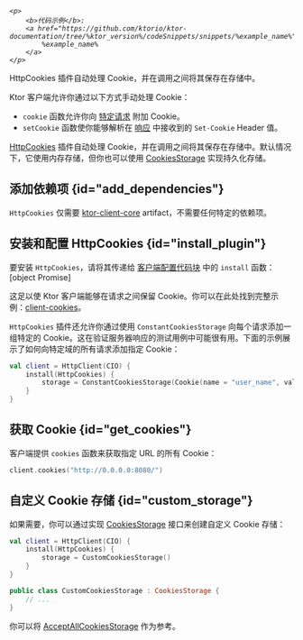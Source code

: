 [//]: # (title: Cookie)

<primary-label ref="client-plugin"/>

<tldr>
<var name="example_name" value="client-cookies"/>

    <p>
        <b>代码示例</b>:
        <a href="https://github.com/ktorio/ktor-documentation/tree/%ktor_version%/codeSnippets/snippets/%example_name%">
            %example_name%
        </a>
    </p>
    
</tldr>

<link-summary>
HttpCookies 插件自动处理 Cookie，并在调用之间将其保存在存储中。
</link-summary>

Ktor 客户端允许你通过以下方式手动处理 Cookie：
* `cookie` 函数允许你向 [特定请求](client-requests.md#cookies) 附加 Cookie。
* `setCookie` 函数使你能够解析在 [响应](client-responses.md#headers) 中接收到的 `Set-Cookie` Header 值。

[HttpCookies](https://api.ktor.io/ktor-client/ktor-client-core/io.ktor.client.plugins.cookies/-http-cookies/index.html) 插件自动处理 Cookie，并在调用之间将其保存在存储中。默认情况下，它使用内存存储，但你也可以使用 [CookiesStorage](#custom_storage) 实现持久化存储。

## 添加依赖项 {id="add_dependencies"}
`HttpCookies` 仅需要 [ktor-client-core](client-dependencies.md) artifact，不需要任何特定的依赖项。

## 安装和配置 HttpCookies {id="install_plugin"}

要安装 `HttpCookies`，请将其传递给 [客户端配置代码块](client-create-and-configure.md#configure-client) 中的 `install` 函数：
[object Promise]

这足以使 Ktor 客户端能够在请求之间保留 Cookie。你可以在此处找到完整示例：[client-cookies](https://github.com/ktorio/ktor-documentation/tree/%ktor_version%/codeSnippets/snippets/client-cookies)。

`HttpCookies` 插件还允许你通过使用 `ConstantCookiesStorage` 向每个请求添加一组特定的 Cookie。这在验证服务器响应的测试用例中可能很有用。下面的示例展示了如何向特定域的所有请求添加指定 Cookie：

```kotlin
val client = HttpClient(CIO) {
    install(HttpCookies) {
        storage = ConstantCookiesStorage(Cookie(name = "user_name", value = "jetbrains", domain = "0.0.0.0"))
    }
}
```

## 获取 Cookie {id="get_cookies"}

客户端提供 `cookies` 函数来获取指定 URL 的所有 Cookie：

```kotlin
client.cookies("http://0.0.0.0:8080/")
```

## 自定义 Cookie 存储 {id="custom_storage"}

如果需要，你可以通过实现 [CookiesStorage](https://api.ktor.io/ktor-client/ktor-client-core/io.ktor.client.plugins.cookies/-cookies-storage/index.html) 接口来创建自定义 Cookie 存储：

```kotlin
val client = HttpClient(CIO) {
    install(HttpCookies) {
        storage = CustomCookiesStorage()
    }
}

public class CustomCookiesStorage : CookiesStorage {
    // ...
}
```

你可以将 [AcceptAllCookiesStorage](https://github.com/ktorio/ktor/blob/main/ktor-client/ktor-client-core/common/src/io/ktor/client/plugins/cookies/AcceptAllCookiesStorage.kt) 作为参考。